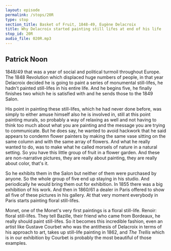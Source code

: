 ```yaml
---
layout: episode
permalink: /stops/20R
type: stop
section_title: Basket of Fruit, 1848-49, Eugène Delacroix
title: Why Delacroix started painting still lifes at end of his life
stop_id: 20R
audio_file: 020R.mp3
---
```


## Patrick Noon

1848/49 that was a year of social and political turmoil throughout Europe.  The 1848 Revolution which displaced huge numbers of people, in that year Delacroix decided he is going to paint a series of monumental still-lifes, he hadn't painted still-lifes in his entire life.  And he begins five, he finally finishes two which he is satisfied with and he sends those to the 1849 Salon.

His point in painting these still-lifes, which he had never done before, was simply to either amuse himself also he is involved in, still at this point painting murals, so probably a way of relaxing as well and not having to think too much about what you are painting and the message you are trying to communicate. But he does say, he wanted to avoid hackwork that he said appears to condemn flower painters by making the same vase sitting on the same column and with the same array of flowers.  And what he really wanted to do, was to make what he called morsels of nature in a natural setting.  So you have this little group of fruit in a flower garden.  And these are non-narrative pictures, they are really about painting, they are really about color, that's it.

So he exhibits them in the Salon but neither of them were purchased by anyone.  So the whole group of five end up staying in his studio.  And periodically he would bring them out for exhibition.  In 1855 there was a big exhibition of his work.  And then in 1860/61 a dealer in Paris offered to show all five of these pictures in his gallery.  At that very moment everybody in Paris starts painting floral still-lifes.

Monet, one of the Monet's very first paintings is a floral still-life.  Renoir: floral still-lifes. They tell Bazille, their friend who came from Bordeaux, he really should paint still-lifes.  So it becomes this incredible fashion, even an artist like Gustave Courbet who was the antithesis of Delacroix in terms of his approach to art, takes up still-life painting in 1862, and _The Trellis_ which is in our exhibition by Courbet is probably the most beautiful of those examples.
